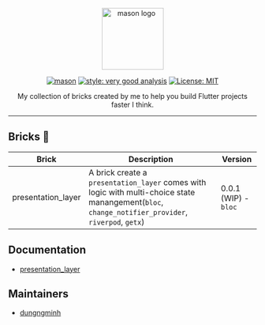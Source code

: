 <p align="center">
<img src="https://raw.githubusercontent.com/felangel/mason/master/assets/mason_full.png" height="125" alt="mason logo" />
</p>

<p align="center">
<a href="https://github.com/felangel/mason/actions"><img src="https://github.com/felangel/mason/workflows/mason/badge.svg" alt="mason"></a>
<a href="https://pub.dev/packages/very_good_analysis"><img src="https://img.shields.io/badge/style-very_good_analysis-B22C89.svg" alt="style: very good analysis"></a>
<a href="https://opensource.org/licenses/MIT"><img src="https://img.shields.io/badge/license-MIT-purple.svg" alt="License: MIT"></a>
</p>
<p align="center">
My collection of bricks created by me to help you build Flutter projects faster I think.
</p>


---

## Bricks 🧱

| Brick                                                        | Description                                                  | Version |
| ------------------------------------------------------------ | ------------------------------------------------------------ | ------- |
| presentation_layer | A brick create a `presentation_layer` comes with logic with multi-choice state manangement(`bloc`, `change_notifier_provider`, `riverpod`, `getx`) | 0.0.1 (WIP) - `bloc`   |

## Documentation

- [presentation_layer](https://github.com/dungngminh/mason_bricks/tree/master/bricks/presentation_layer)

## Maintainers

- [dungngminh](https://github.com/dungngminh)
